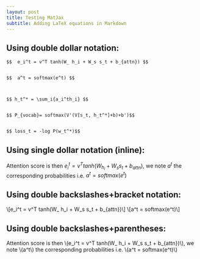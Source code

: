 ```yaml
---
layout: post
title: Testing MatJax
subtitle: Adding LaTeX equations in Markdown
---
```


## Using double dollar notation:   

    $$  e_i^t = v^T tanh(W_ h_i + W_s s_t + b_{attn}) $$
    
    
    $$  a^t = softmax(e^t) $$ 
    
    
    
    $$ h_t^* = \sum_i{a_i^th_i} $$
    
    
    $$ P_{vocab}= softmax(V'(V[s_t, h_t^*]+b)+b')$$
    
    
    $$ loss_t = -log P(w_t^*)$$
   
## Using single dollar notation (inline):
Attention score is then $e_i^t = v^T tanh(W_ h_i + W_s s_t + b_{attn})$, we note $a^t$ the corresponding probabilities i.e. $a^t = softmax(e^t)$

## Using double backslashes+bracket notation:
\\[e_i^t = v^T tanh(W_ h_i + W_s s_t + b_{attn})\\]
\\[a^t = softmax(e^t)\\]

## Using double backslashes+parentheses:
Attention score is then \\(e_i^t = v^T tanh(W_ h_i + W_s s_t + b_{attn})\\), we note \\(a^t\\) the corresponding probabilities i.e. \\(a^t = softmax(e^t)\\)
